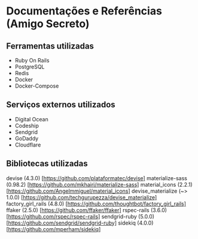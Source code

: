 # Documentações e Referências (Amigo Secreto)

## Ferramentas utilizadas

- Ruby On Rails
- PostgreSQL
- Redis
- Docker
- Docker-Compose

## Serviços externos utilizados

- Digital Ocean
- Codeship
- Sendgrid
- GoDaddy
- Cloudflare

## Bibliotecas utilizadas

devise (4.3.0) [https://github.com/plataformatec/devise]
materialize-sass (0.98.2) [https://github.com/mkhairi/materialize-sass]
material_icons (2.2.1) [https://github.com/Angelmmiguel/material_icons]
devise_materialize (~> 1.0.0) [https://github.com/techgurupezza/devise_materialize]
factory_girl_rails (4.8.0) [https://github.com/thoughtbot/factory_girl_rails]
ffaker (2.5.0) [https://github.com/ffaker/ffaker]
rspec-rails (3.6.0) [https://github.com/rspec/rspec-rails]
sendgrid-ruby (5.0.0) [https://github.com/sendgrid/sendgrid-ruby]
sidekiq (4.0.0) [https://github.com/mperham/sidekiq]
